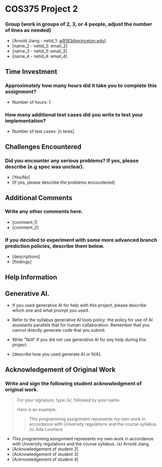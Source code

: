 # COS375 Project 2

### Group (work in groups of 2, 3, or 4 people, adjust the number of lines as needed)

- [Arnold Jiang - netid_1: aj9183@princeton.edu]
- [name_2 - netid_2: email_2]
- [name_3 - netid_3: email_3]
- [name_4 - netid_4: email_4]

## Time Investment

### Approximately how many hours did it take you to complete this assignment?

- Number of hours: 1

### How many additional test cases did you write to test your implementation?

- Number of test cases: [n tests]

## Challenges Encountered

### Did you encounter any serious problems? If yes, please describe (e.g spec was unclear).

- [Yes/No]
- [If yes, please describe the problems encountered]

## Additional Comments

### Write any other comments here.

- [comment_1]
- [comment_2]

### If you decided to experiment with some more advanced branch prediction policies, describe them below.

- [descriptions]
- [findings]

## Help Information

## Generative AI.

- If you used generative AI for help with this project, please describe which one and what prompt you used.
- Refer to the syllabus generative AI tools policy: the policy for use of AI assistants parallels that for human collaboration. Remember that you cannot directly generate code that you submit. 
- Write "N/A" if you did not use generative AI for any help during this project.

- [describe how you used generate AI or N/A]

## Acknowledgement of Original Work

### Write and sign the following student acknowledgment of original work.

> For your signature, type /s/, followed by your name.
> 
> Here is an example:
>
>> This programming assignment represents my own work in accordance with University regulations and the course syllabus.  /s/ Ada Lovelace

- This programming assignment represents my own work in accordance with University regulations and the course syllabus.  /s/ Arnold Jiang
- [Acknowledgement of student 2]
- [Acknowledgement of student 3]
- [Acknowledgement of student 4]
